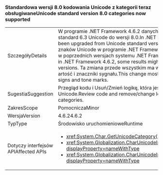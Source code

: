 ### <a name="unicode-standard-version-80-categories-now-supported"></a><span data-ttu-id="a399a-101">Standardowa wersji 8.0 kodowania Unicode z kategorii teraz obsługiwane</span><span class="sxs-lookup"><span data-stu-id="a399a-101">Unicode standard version 8.0 categories now supported</span></span>

|   |   |
|---|---|
|<span data-ttu-id="a399a-102">Szczegóły</span><span class="sxs-lookup"><span data-stu-id="a399a-102">Details</span></span>|<span data-ttu-id="a399a-103">W programie .NET Framework 4.6.2 danych Unicode w ramach został uaktualniony z wersji standard 6.3 Unicode do wersji 8.0.</span><span class="sxs-lookup"><span data-stu-id="a399a-103">In .NET Framework 4.6.2, Unicode data in the framework has been upgraded from Unicode standard version 6.3 to version 8.0.</span></span>  <span data-ttu-id="a399a-104">Podczas żądania Kategoria znaków Unicode w programie .NET Framework 4.6.2, niektóre wyniki mogą być niezgodne wyniki w poprzednich wersjach systemu .NET Framework.</span><span class="sxs-lookup"><span data-stu-id="a399a-104">When requesting Unicode character category in .NET Framework 4.6.2, some results might not match the results in previous .NET Framework versions.</span></span>  <span data-ttu-id="a399a-105">Ta zmiana przede wszystkim ma wpływ sylab Cherokee i nowe znaki samogłoski Tai artość i znaczniki sygnału.</span><span class="sxs-lookup"><span data-stu-id="a399a-105">This change mostly affects Cherokee syllables and New Tai Lue vowels signs and tone marks.</span></span>|
|<span data-ttu-id="a399a-106">Sugestia</span><span class="sxs-lookup"><span data-stu-id="a399a-106">Suggestion</span></span>|<span data-ttu-id="a399a-107">Przegląd kodu i Usuń/Zmień logikę, która jest zależna od ustalony kategorie znaków Unicode.</span><span class="sxs-lookup"><span data-stu-id="a399a-107">Review code and remove/change logic that depends on hard-coded Unicode character categories.</span></span>|
|<span data-ttu-id="a399a-108">Zakres</span><span class="sxs-lookup"><span data-stu-id="a399a-108">Scope</span></span>|<span data-ttu-id="a399a-109">Pomocnicza</span><span class="sxs-lookup"><span data-stu-id="a399a-109">Minor</span></span>|
|<span data-ttu-id="a399a-110">Wersja</span><span class="sxs-lookup"><span data-stu-id="a399a-110">Version</span></span>|<span data-ttu-id="a399a-111">4.6.2</span><span class="sxs-lookup"><span data-stu-id="a399a-111">4.6.2</span></span>|
|<span data-ttu-id="a399a-112">Typ</span><span class="sxs-lookup"><span data-stu-id="a399a-112">Type</span></span>|<span data-ttu-id="a399a-113">Środowisko uruchomieniowe</span><span class="sxs-lookup"><span data-stu-id="a399a-113">Runtime</span></span>|
|<span data-ttu-id="a399a-114">Dotyczy interfejsów API</span><span class="sxs-lookup"><span data-stu-id="a399a-114">Affected APIs</span></span>|<ul><li><xref:System.Char.GetUnicodeCategory(System.Char)?displayProperty=nameWithType></li><li><xref:System.Globalization.CharUnicodeInfo.GetUnicodeCategory(System.Char)?displayProperty=nameWithType></li><li><xref:System.Globalization.CharUnicodeInfo.GetUnicodeCategory(System.String,System.Int32)?displayProperty=nameWithType></li></ul>|

